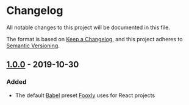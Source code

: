 <!-- markdownlint-disable -->
# Changelog
All notable changes to this project will be documented in this file.

The format is based on [Keep a Changelog](https://keepachangelog.com/en/1.0.0/),
and this project adheres to [Semantic Versioning](https://semver.org/spec/v2.0.0.html).

## [1.0.0] - 2019-10-30
### Added
- The default [Babel] preset [Fooxly] uses for React projects

[Babel]: https://babeljs.io/
[Fooxly]: https://www.fooxly.com/

[1.0.0]: https://github.com/Fooxly/babel-preset-react/releases/tag/v1.0.0
